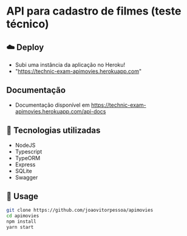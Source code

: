 # API para cadastro de filmes (teste técnico)

## ☁️ Deploy

- Subi uma instância da aplicação no Heroku!
- "https://technic-exam-apimovies.herokuapp.com"

## Documentação

- Documentação disponível em https://technic-exam-apimovies.herokuapp.com/api-docs

## 🚀 Tecnologias utilizadas

- NodeJS
- Typescript
- TypeORM
- Express
- SQLite
- Swagger

## 🏃 Usage

```bash
git clone https://github.com/joaovitorpessoa/apimovies
cd apimovies
npm install
yarn start
```
